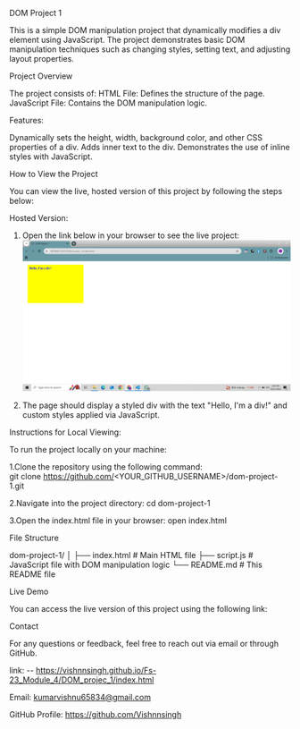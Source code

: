 DOM Project 1


This is a simple DOM manipulation project that dynamically modifies a div element using JavaScript. The project demonstrates basic DOM manipulation techniques such as changing styles, setting text, and adjusting layout properties.


Project Overview


The project consists of:
HTML File: Defines the structure of the page.
JavaScript File: Contains the DOM manipulation logic.

Features:


Dynamically sets the height, width, background color, and other CSS properties of a div.
Adds inner text to the div.
Demonstrates the use of inline styles with JavaScript.

How to View the Project


You can view the live, hosted version of this project by following the steps below:

Hosted Version:


1. Open the link below in your browser to see the live project:
   ![alt text](<Screenshot (485).png>)

2. The page should display a styled div with the text "Hello, I'm a div!" and 
   custom styles applied via JavaScript.

Instructions for Local Viewing:



To run the project locally on your machine:



1.Clone the repository using the following command:   
  git clone https://github.com/<YOUR_GITHUB_USERNAME>/dom-project-1.git

2.Navigate into the project directory:
  cd dom-project-1

3.Open the index.html file in your browser:
  open index.html


File Structure



dom-project-1/
│
├── index.html      # Main HTML file
├── script.js       # JavaScript file with DOM manipulation logic
└── README.md       # This README file

Live Demo


You can access the live version of this project using the following link:


Contact


For any questions or feedback, feel free to reach out via email or through GitHub.


 link: -- https://vishnnsingh.github.io/Fs-23_Module_4/DOM_projec_1/index.html

Email: <kumarvishnu65834@gmail.com>


GitHub Profile: https://github.com/Vishnnsingh

